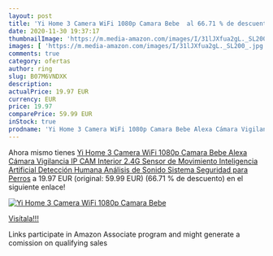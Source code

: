```yaml
---
layout: post
title: 'Yi Home 3 Camera WiFi 1080p Camara Bebe  al 66.71 % de descuento'
date: 2020-11-30 19:37:17
thumbnailImage: 'https://m.media-amazon.com/images/I/31lJXfua2gL._SL200_.jpg'
images: [ 'https://m.media-amazon.com/images/I/31lJXfua2gL._SL200_.jpg' ]
comments: true
category: ofertas
author: ring
slug: B07M6VNDXK
description:
actualPrice: 19.97 EUR
currency: EUR
price: 19.97
comparePrice: 59.99 EUR
inStock: true
prodname: 'Yi Home 3 Camera WiFi 1080p Camara Bebe Alexa Cámara Vigilancia IP CAM Interior 2.4G Sensor de Movimiento Inteligencia Artificial Detección Humana Análisis de Sonido Sistema Seguridad para Perros'
---
```


Ahora mismo tienes [Yi Home 3 Camera WiFi 1080p Camara Bebe Alexa Cámara Vigilancia IP CAM Interior 2.4G Sensor de Movimiento Inteligencia Artificial Detección Humana Análisis de Sonido Sistema Seguridad para Perros](https://www.amazon.es/dp/B07M6VNDXK/?tag=tolees-21) a 19.97 EUR (original: 59.99 EUR) (66.71 %  de descuento) en el siguiente enlace!

[![Yi Home 3 Camera WiFi 1080p Camara Bebe ](https://m.media-amazon.com/images/I/31lJXfua2gL._SL200_.jpg)](https://www.amazon.es/dp/B07M6VNDXK/?tag=tolees-21)

[Visítala!!!](https://www.amazon.es/dp/B07M6VNDXK/?tag=tolees-21)

Links participate in Amazon Associate program and might generate a comission on qualifying sales
